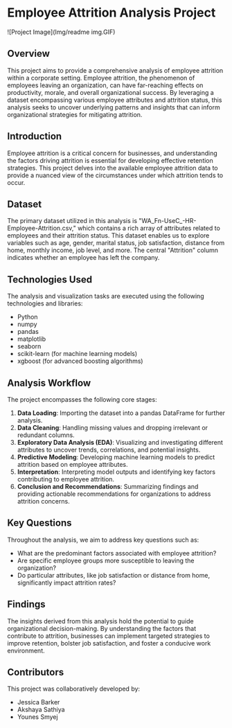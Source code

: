 # Employee Attrition Analysis Project
![Project Image](Img/readme img.GIF)

## Overview

This project aims to provide a comprehensive analysis of employee attrition within a corporate setting. Employee attrition, the phenomenon of employees leaving an organization, can have far-reaching effects on productivity, morale, and overall organizational success. By leveraging a dataset encompassing various employee attributes and attrition status, this analysis seeks to uncover underlying patterns and insights that can inform organizational strategies for mitigating attrition.

## Introduction

Employee attrition is a critical concern for businesses, and understanding the factors driving attrition is essential for developing effective retention strategies. This project delves into the available employee attrition data to provide a nuanced view of the circumstances under which attrition tends to occur.

## Dataset

The primary dataset utilized in this analysis is "WA_Fn-UseC_-HR-Employee-Attrition.csv," which contains a rich array of attributes related to employees and their attrition status. This dataset enables us to explore variables such as age, gender, marital status, job satisfaction, distance from home, monthly income, job level, and more. The central "Attrition" column indicates whether an employee has left the company.

## Technologies Used

The analysis and visualization tasks are executed using the following technologies and libraries:

- Python
- numpy
- pandas
- matplotlib
- seaborn
- scikit-learn (for machine learning models)
- xgboost (for advanced boosting algorithms)

## Analysis Workflow

The project encompasses the following core stages:

1. **Data Loading**: Importing the dataset into a pandas DataFrame for further analysis.
2. **Data Cleaning**: Handling missing values and dropping irrelevant or redundant columns.
3. **Exploratory Data Analysis (EDA)**: Visualizing and investigating different attributes to uncover trends, correlations, and potential insights.
4. **Predictive Modeling**: Developing machine learning models to predict attrition based on employee attributes.
5. **Interpretation**: Interpreting model outputs and identifying key factors contributing to employee attrition.
6. **Conclusion and Recommendations**: Summarizing findings and providing actionable recommendations for organizations to address attrition concerns.

## Key Questions

Throughout the analysis, we aim to address key questions such as:

- What are the predominant factors associated with employee attrition?
- Are specific employee groups more susceptible to leaving the organization?
- Do particular attributes, like job satisfaction or distance from home, significantly impact attrition rates?

## Findings

The insights derived from this analysis hold the potential to guide organizational decision-making. By understanding the factors that contribute to attrition, businesses can implement targeted strategies to improve retention, bolster job satisfaction, and foster a conducive work environment.

## Contributors

This project was collaboratively developed by:

- Jessica Barker
- Akshaya Sathiya
- Younes Smyej




